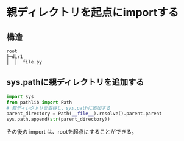 # 親ディレクトリを起点にimportする

## 構造

```
root
├─dir1
│  │  file.py
```

## sys.pathに親ディレクトリを追加する

```py
import sys
from pathlib import Path
# 親ディレクトリを取得し、sys.pathに追加する
parent_directory = Path(__file__).resolve().parent.parent
sys.path.append(str(parent_directory))
```

その後の import は、rootを起点にすることができる。